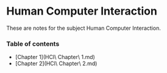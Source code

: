 # Human Computer Interaction

These are notes for the subject Human Computer Interaction.

### Table of contents

- [Chapter 1](HCI\ Chapter\ 1.md)
- [Chapter 2](HCI\ Chapter\ 2.md)
